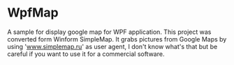 # WpfMap
A sample for display google map for WPF application.
This project was converted form Winform SimpleMap. 
It grabs pictures from Google Maps by using 'www.simplemap.ru' as user agent, I don't know what's that but be careful if you want to use it for a commercial software.

